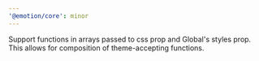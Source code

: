 ```yaml
---
'@emotion/core': minor
---
```


Support functions in arrays passed to css prop and Global's styles prop. This allows for composition of theme-accepting functions.
